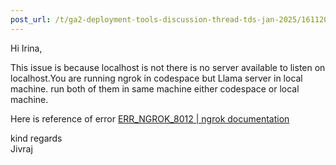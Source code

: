 ```yaml
---
post_url: /t/ga2-deployment-tools-discussion-thread-tds-jan-2025/161120/75
---
```

Hi Irina,

This issue is because localhost is not there is no server available to listen on localhost.You are running ngrok in codespace but Llama server in local machine. run both of them in same machine either codespace or local machine.

Here is reference of error [ERR\_NGROK\_8012 | ngrok documentation](https://ngrok.com/docs/errors/err_ngrok_8012/)

kind regards  
Jivraj